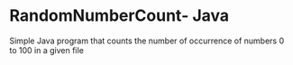 # RandomNumberCount- Java
 Simple Java program that counts the number of occurrence of numbers 0 to 100 in a given file
